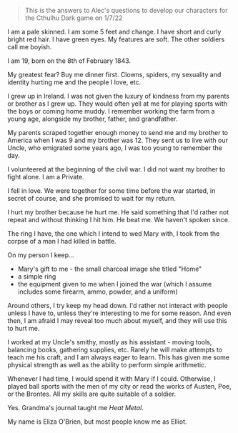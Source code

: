 
 > 
 > This is the answers to Alec's questions to develop our characters for the Cthulhu Dark game on 1/7/22

I am a pale skinned. I am some 5 feet and change. I have short and curly bright red hair. I have green eyes. My features are soft. The other soldiers call me boyish. 

I am 19, born on the 8th of February 1843. 

My greatest fear? Buy me dinner first. Clowns, spiders, my sexuality and identity hurting me and the people I love, etc.

I grew up in Ireland.  I was not given the luxury of kindness from my parents or brother as I grew up. They would often yell at me for playing sports with the boys or coming home muddy. I remember working the farm from a young age, alongside my brother, father, and grandfather.

My parents scraped together enough money to send me and my brother to America when I was 9 and my brother was 12. They sent us to live with our Uncle, who emigrated some years ago, I was too young to remember the day.

I volunteered at the beginning of the civil war. I did not want my brother to fight alone. I am a Private.

I fell in love. We were together for some time before the war started, in secret of course, and she promised to wait for my return. 

I hurt my brother because he hurt me. He said something that I'd rather not repeat and without thinking I hit him. He beat me. We haven't spoken since.

The ring I have, the one which I intend to wed Mary with, I took from the corpse of a man I had killed in battle. 

On my person I keep... 

* Mary's gift to me - the small charcoal image she titled "Home" 
* a simple ring
* the equipment given to me when I joined the war (which I assume includes some firearm, ammo, powder, and a uniform)

Around others, I try keep my head down. I'd rather not interact with people unless I have to, unless they're interesting to me for some reason. And even then, I am afraid I may reveal too much about myself, and they will use this to hurt me.

I worked at my Uncle's smithy, mostly as his assistant - moving tools, balancing books, gathering supplies, etc. Rarely he will make attempts to teach me his craft, and I am always eager to learn. This has given me some physical strength as well as the ability to perform simple arithmetic. 

Whenever I had time, I would spend it with Mary if I could. Otherwise, I played ball sports with the men of my city or read the works of Austen, Poe, or the Brontes. All my skills are quite suitable of a soldier.

Yes. Grandma's journal taught me *Heat Metal*.

My name is Eliza O'Brien, but most people know me as Elliot.
